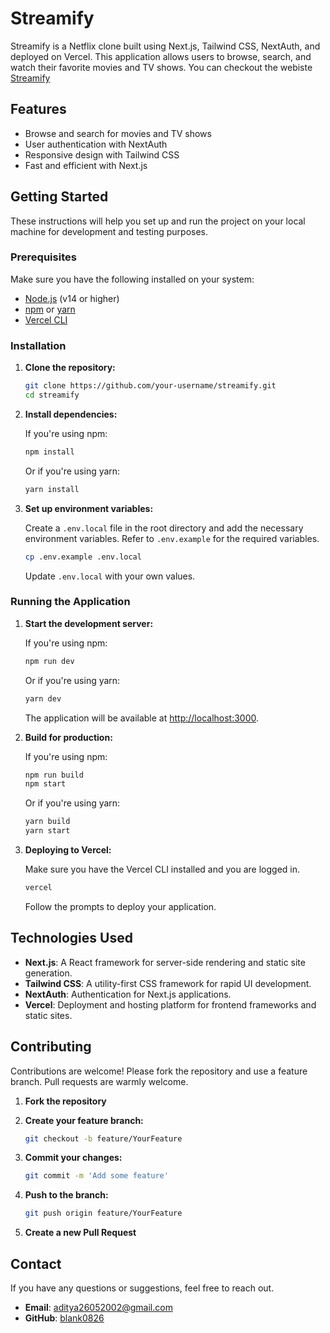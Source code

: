 # Streamify

Streamify is a Netflix clone built using Next.js, Tailwind CSS, NextAuth, and deployed on Vercel. This application allows users to browse, search, and watch their favorite movies and TV shows. You can checkout the webiste [Streamify](https://stream-haven-fa35.vercel.app/)

## Features

- Browse and search for movies and TV shows
- User authentication with NextAuth
- Responsive design with Tailwind CSS
- Fast and efficient with Next.js

## Getting Started

These instructions will help you set up and run the project on your local machine for development and testing purposes.

### Prerequisites

Make sure you have the following installed on your system:

- [Node.js](https://nodejs.org/en/download/) (v14 or higher)
- [npm](https://www.npmjs.com/get-npm) or [yarn](https://classic.yarnpkg.com/en/docs/install/)
- [Vercel CLI](https://vercel.com/download)

### Installation

1. **Clone the repository:**

    ```bash
    git clone https://github.com/your-username/streamify.git
    cd streamify
    ```

2. **Install dependencies:**

    If you're using npm:

    ```bash
    npm install
    ```

    Or if you're using yarn:

    ```bash
    yarn install
    ```

3. **Set up environment variables:**

    Create a `.env.local` file in the root directory and add the necessary environment variables. Refer to `.env.example` for the required variables.

    ```bash
    cp .env.example .env.local
    ```

    Update `.env.local` with your own values.

### Running the Application

1. **Start the development server:**

    If you're using npm:

    ```bash
    npm run dev
    ```

    Or if you're using yarn:

    ```bash
    yarn dev
    ```

    The application will be available at [http://localhost:3000](http://localhost:3000).

2. **Build for production:**

    If you're using npm:

    ```bash
    npm run build
    npm start
    ```

    Or if you're using yarn:

    ```bash
    yarn build
    yarn start
    ```

3. **Deploying to Vercel:**

    Make sure you have the Vercel CLI installed and you are logged in.

    ```bash
    vercel
    ```

    Follow the prompts to deploy your application.

## Technologies Used

- **Next.js**: A React framework for server-side rendering and static site generation.
- **Tailwind CSS**: A utility-first CSS framework for rapid UI development.
- **NextAuth**: Authentication for Next.js applications.
- **Vercel**: Deployment and hosting platform for frontend frameworks and static sites.

## Contributing

Contributions are welcome! Please fork the repository and use a feature branch. Pull requests are warmly welcome.

1. **Fork the repository**

2. **Create your feature branch:**

    ```bash
    git checkout -b feature/YourFeature
    ```

3. **Commit your changes:**

    ```bash
    git commit -m 'Add some feature'
    ```

4. **Push to the branch:**

    ```bash
    git push origin feature/YourFeature
    ```

5. **Create a new Pull Request**

## Contact

If you have any questions or suggestions, feel free to reach out.

- **Email**: aditya26052002@gmail.com
- **GitHub**: [blank0826](https://github.com/blank0826/)
